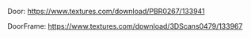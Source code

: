 Door:
https://www.textures.com/download/PBR0267/133941

DoorFrame:
https://www.textures.com/download/3DScans0479/133967
